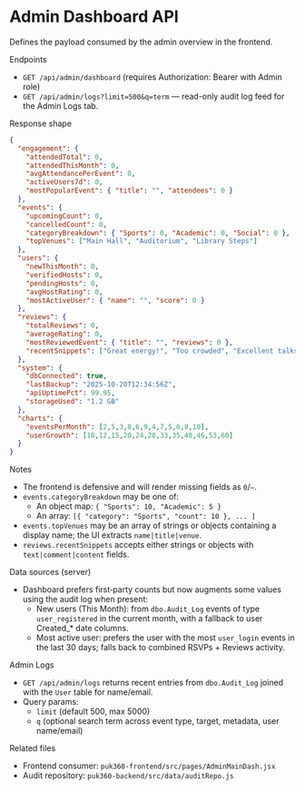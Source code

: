 # Admin Dashboard API

Defines the payload consumed by the admin overview in the frontend.

Endpoints
- `GET /api/admin/dashboard` (requires Authorization: Bearer <token> with Admin role)
- `GET /api/admin/logs?limit=500&q=term` — read-only audit log feed for the Admin Logs tab.

Response shape
```json
{
  "engagement": {
    "attendedTotal": 0,
    "attendedThisMonth": 0,
    "avgAttendancePerEvent": 0,
    "activeUsers7d": 0,
    "mostPopularEvent": { "title": "", "attendees": 0 }
  },
  "events": {
    "upcomingCount": 0,
    "cancelledCount": 0,
    "categoryBreakdown": { "Sports": 0, "Academic": 0, "Social": 0 },
    "topVenues": ["Main Hall", "Auditorium", "Library Steps"]
  },
  "users": {
    "newThisMonth": 0,
    "verifiedHosts": 0,
    "pendingHosts": 0,
    "avgHostRating": 0,
    "mostActiveUser": { "name": "", "score": 0 }
  },
  "reviews": {
    "totalReviews": 0,
    "averageRating": 0,
    "mostReviewedEvent": { "title": "", "reviews": 0 },
    "recentSnippets": ["Great energy!", "Too crowded", "Excellent talks"]
  },
  "system": {
    "dbConnected": true,
    "lastBackup": "2025-10-20T12:34:56Z",
    "apiUptimePct": 99.95,
    "storageUsed": "1.2 GB"
  },
  "charts": {
    "eventsPerMonth": [2,5,3,8,6,9,4,7,5,6,8,10],
    "userGrowth": [10,12,15,20,24,28,33,35,40,46,53,60]
  }
}
```

Notes
- The frontend is defensive and will render missing fields as `0`/`—`.
- `events.categoryBreakdown` may be one of:
  - An object map: `{ "Sports": 10, "Academic": 5 }`
  - An array: `[{ "category": "Sports", "count": 10 }, ... ]`
- `events.topVenues` may be an array of strings or objects containing a display name; the UI extracts `name|title|venue`.
- `reviews.recentSnippets` accepts either strings or objects with `text|comment|content` fields.

Data sources (server)
- Dashboard prefers first‑party counts but now augments some values using the audit log when present:
  - New users (This Month): from `dbo.Audit_Log` events of type `user_registered` in the current month, with a fallback to user Created_* date columns.
  - Most active user: prefers the user with the most `user_login` events in the last 30 days; falls back to combined RSVPs + Reviews activity.

Admin Logs
- `GET /api/admin/logs` returns recent entries from `dbo.Audit_Log` joined with the `User` table for name/email.
- Query params:
  - `limit` (default 500, max 5000)
  - `q` (optional search term across event type, target, metadata, user name/email)

Related files
- Frontend consumer: `puk360-frontend/src/pages/AdminMainDash.jsx`
- Audit repository: `puk360-backend/src/data/auditRepo.js`
